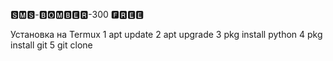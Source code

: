 🆂🅼🆂-🅱🅾🅼🅱🅴🆁-300 🅵🆁🅴🅴


Установка на Termux
1 apt update
2 apt upgrade
3 pkg install python
4 pkg install git
5 git clone 
